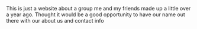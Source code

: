 This is just a website about a group me and my friends made up a little over a year ago.
Thought it would be a good opportunity to have our name out there with our about us and contact info
